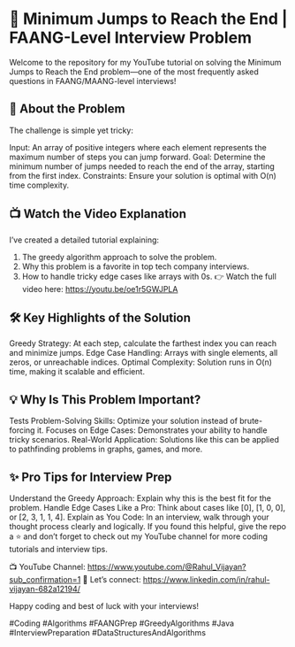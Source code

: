 # 🚀 Minimum Jumps to Reach the End | FAANG-Level Interview Problem
Welcome to the repository for my YouTube tutorial on solving the Minimum Jumps to Reach the End problem—one of the most frequently asked questions in FAANG/MAANG-level interviews!

## 🔑 About the Problem
The challenge is simple yet tricky:

Input: An array of positive integers where each element represents the maximum number of steps you can jump forward.
Goal: Determine the minimum number of jumps needed to reach the end of the array, starting from the first index.
Constraints: Ensure your solution is optimal with O(n) time complexity.

## 📺 Watch the Video Explanation
I’ve created a detailed tutorial explaining:

1. The greedy algorithm approach to solve the problem.
2. Why this problem is a favorite in top tech company interviews.
3. How to handle tricky edge cases like arrays with 0s.
👉 Watch the full video here: https://youtu.be/oe1r5GWJPLA

## 🛠️ Key Highlights of the Solution
Greedy Strategy: At each step, calculate the farthest index you can reach and minimize jumps.
Edge Case Handling: Arrays with single elements, all zeros, or unreachable indices.
Optimal Complexity: Solution runs in O(n) time, making it scalable and efficient.

## 💡 Why Is This Problem Important?
Tests Problem-Solving Skills: Optimize your solution instead of brute-forcing it.
Focuses on Edge Cases: Demonstrates your ability to handle tricky scenarios.
Real-World Application: Solutions like this can be applied to pathfinding problems in graphs, games, and more.

## ✨ Pro Tips for Interview Prep
Understand the Greedy Approach: Explain why this is the best fit for the problem.
Handle Edge Cases Like a Pro: Think about cases like [0], [1, 0, 0], or [2, 3, 1, 1, 4].
Explain as You Code: In an interview, walk through your thought process clearly and logically.
If you found this helpful, give the repo a ⭐️ and don’t forget to check out my YouTube channel for more coding tutorials and interview tips.

📺 YouTube Channel: https://www.youtube.com/@Rahul_Vijayan?sub_confirmation=1
💬 Let’s connect: https://www.linkedin.com/in/rahul-vijayan-682a12194/

Happy coding and best of luck with your interviews!

#Coding #Algorithms #FAANGPrep #GreedyAlgorithms #Java #InterviewPreparation #DataStructuresAndAlgorithms

